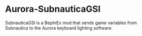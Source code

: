 # Aurora-SubnauticaGSI
SubnauticaGSI is a BepInEx mod that sends game variables from Subnautica to the Aurora keyboard lighting software.
